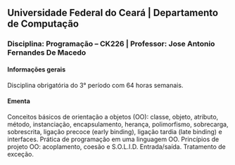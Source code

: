 ## **Universidade Federal do Ceará** | **Departamento de Computação**
### **Disciplina: Programação – CK226** | **Professor: Jose Antonio Fernandes De Macedo**

#### Informações gerais

Disciplina obrigatória do 3° período com 64 horas semanais.

#### Ementa

Conceitos básicos de orientação a objetos (OO): classe, objeto, atributo, método, instanciação, encapsulamento, herança, polimorfismo, sobrecarga, sobrescrita, ligação precoce (early binding), ligação tardia (late binding) e interfaces. Prática de programação em uma linguagem OO. Princípios de projeto OO: acoplamento, coesão e S.O.L.I.D. Entrada/saída. Tratamento de exceção.